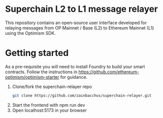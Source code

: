 # Superchain L2 to L1 message relayer
This repository contains an open-source user interface developed for relaying messages from OP Mainnet / Base (L2) to Ethereum Mainnet (L1) using the Optimism SDK. 

# Getting started 

As a pre-requisite you will need to install Foundry to build your smart contracts. Follow the instructions in https://github.com/ethereum-optimism/optimism-starter for guidance. 

1. Clone/fork the superchain-relayer repo
   ```sh
   git clone https://github.com/zainbacchus/superchain-relayer.git
   ```
2. Start the frontend with npm run dev
3. Open localhost:5173 in your browser
